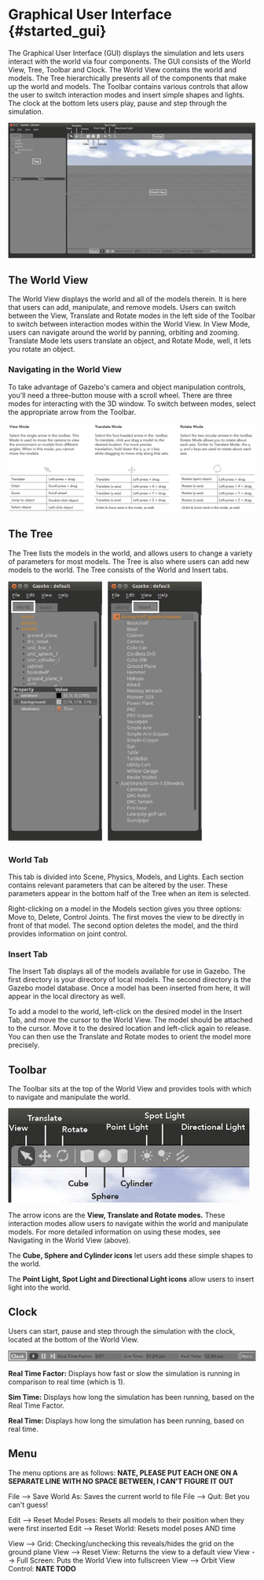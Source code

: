 Graphical User Interface {#started_gui}
======================
The Graphical User Interface (GUI) displays the simulation and lets users interact with the world via four components.  The GUI consists of the World View, Tree, Toolbar and Clock. The World View contains the world and models. The Tree hierarchically presents all of the components that make up the world and models. The Toolbar contains various controls that allow the user to switch interaction modes and insert simple shapes and lights. The clock at the bottom lets users play, pause and step through the simulation.

![GUIOverview](images/GUIwithLabels.png "Labeled GUI")




## The World View
The World View displays the world and all of the models therein. It is here that users can add, manipulate, and remove models. Users can switch between the View, Translate and Rotate modes in the left side of the Toolbar to switch between interaction modes within the World View. In View Mode, users can navigate around the world by panning, orbiting and zooming. Translate Mode lets users translate an object, and Rotate Mode, well, it lets you rotate an object. 

<!-- When an object is selected in the World View (by left-clicking in View Mode, or left-pressing in Translate or Rotate Modes), it is outlined in white. -->  

### Navigating in the World View
To take advantage of Gazebo's camera and object manipulation controls, you'll need a three-button mouse with a scroll wheel. There are three modes for interacting with the 3D window. To switch between modes, select the appropriate arrow from the Toolbar.

![Navigation Controls](images/GUIMouseControls.png "Navigation Controls")



## The Tree
The Tree lists the models in the world, and allows users to change a variety of parameters for most models. The Tree is also where users can add new models to the world. The Tree consists of the World and Insert tabs. 

![Tree Tabs](images/TreeTabs.png "Tree Tabs")

### World Tab
This tab is divided into Scene, Physics, Models, and Lights. Each section contains relevant parameters that can be altered by the user. These parameters appear in the bottom half of the Tree when an item is selected. 


Right-clicking on a model in the Models section gives you three options: Move to, Delete, Control Joints. The first moves the view to be directly in front of that model. The second option deletes the model, and the third provides information on joint control.


### Insert Tab
The Insert Tab displays all of the models available for use in Gazebo. The first directory is your directory of local models. The second directory is the Gazebo model database. Once a model has been inserted from here, it will appear in the local directory as well.

To add a model to the world, left-click on the desired model in the Insert Tab, and move the cursor to the World View. The model should be attached to the cursor. Move it to the desired location and left-click again to release. You can then use the Translate and Rotate modes to orient the model more precisely.  


## Toolbar
The Toolbar sits at the top of the World View and provides tools with which to navigate and manipulate the world. 

![Toolbar](images/Toolbar.png "Toolbar")

The arrow icons are the **View, Translate and Rotate modes.** These interaction modes allow users to navigate within the world and manipulate models. For more detailed information on using these modes, see Navigating in the World View (above). 

The **Cube, Sphere and Cylinder icons** let users add these simple shapes to the world. 

The **Point Light, Spot Light and Directional Light icons** allow users to insert light into the world. 


## Clock
Users can start, pause and step through the simulation with the clock, located at the bottom of the World View. 

![Clock](images/Clock.png "Clock")

**Real Time Factor:** Displays how fast or slow the simulation is running in comparison to real time (which is 1).

**Sim Time:** Displays how long the simulation has been running, based on the Real Time Factor.

**Real Time:** Displays how long the simulation has been running, based on real time.


## Menu

The menu options are as follows: **NATE, PLEASE PUT EACH ONE ON A SEPARATE LINE WITH NO SPACE BETWEEN, I CAN'T FIGURE IT OUT**

File --> Save World As: Saves the current world to file
File --> Quit: Bet you can't guess!

Edit --> Reset Model Poses: Resets all models to their position when they were first inserted
Edit --> Reset World: Resets model poses AND time

View --> Grid: Checking/unchecking this reveals/hides the grid on the ground plane
View --> Reset View: Returns the view to a default view 
View --> Full Screen: Puts the World View into fullscreen
View --> Orbit View Control: **NATE TODO**


<!--Mention Snap to Grid -->



<!-- **Coming in a future release…** 

The Text Editor

The Console/Debug Window -->





